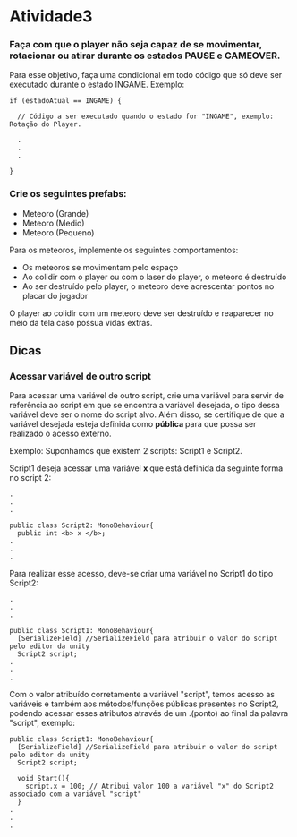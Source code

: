 # Atividade3

<h3> Faça com que o player não seja capaz de se movimentar, rotacionar ou atirar durante os estados PAUSE e GAMEOVER. </h3>

Para esse objetivo, faça uma condicional em todo código que só deve ser executado durante o estado INGAME. Exemplo:

```
if (estadoAtual == INGAME) {

  // Código a ser executado quando o estado for "INGAME", exemplo: Rotação do Player.
  
  .
  .
  . 
  
}
```

<h3> Crie os seguintes prefabs: </h3>

<ul>
    <li> Meteoro (Grande) </li>
    <li> Meteoro (Medio) </li>
    <li> Meteoro (Pequeno) </li>
</ul>

Para os meteoros, implemente os seguintes comportamentos:

<ul>
    <li> Os meteoros se movimentam pelo espaço </li>
    <li> Ao colidir com o player ou com o laser do player, o meteoro é destruído </li>
    <li> Ao ser destruído pelo player, o meteoro deve acrescentar pontos no placar do jogador</li>
</ul>

O player ao colidir com um meteoro deve ser destruído e reaparecer no meio da tela caso possua vidas extras.

<h2> Dicas </h2>

<h3> Acessar variável de outro script </h3>

Para acessar uma variável de outro script, crie uma variável para servir de referência ao script em que se encontra a variável desejada, o tipo dessa variável deve ser o nome do script alvo. Além disso, se certifique de que a variável desejada esteja definida como <b> pública </b> para que possa ser realizado o acesso externo.

Exemplo:
Suponhamos que existem 2 scripts: Script1 e Script2.

Script1 deseja acessar uma variável <b> x </b> que está definida da seguinte forma no script 2:

```
.
.
.

public class Script2: MonoBehaviour{
  public int <b> x </b>;
.
.
.
```

Para realizar esse acesso, deve-se criar uma variável no Script1 do tipo Script2:

```
.
.
.

public class Script1: MonoBehaviour{
  [SerializeField] //SerializeField para atribuir o valor do script pelo editor da unity
  Script2 script;
.
.
.
```

Com o valor atribuído corretamente a variável "script", temos acesso as variáveis e também aos métodos/funções públicas presentes no Script2, podendo acessar esses atributos através de um .(ponto) ao final da palavra "script", exemplo:

```
public class Script1: MonoBehaviour{
  [SerializeField] //SerializeField para atribuir o valor do script pelo editor da unity
  Script2 script;
  
  void Start(){
    script.x = 100; // Atribui valor 100 a variável "x" do Script2 associado com a variável "script"
  }
.
.
.
```





